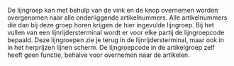 De lijngroep kan met behulp van de vink en de knop overnemen worden overgenomen naar alle onderliggende artikelnummers. Alle artikelnummers die dan bij deze groep horen krijgen de hier ingevulde lijngroep. Bij het vullen van een lijnrijdersterminal wordt er voor elke partij de lijngroepcode bepaald. Deze lijngroepen zie je terug in de lijnrijdersterminal, maar ook in in het herprijzen lijnen scherm. De lijngroepcode in de artikelgroep zelf heeft geen functie, behalve voor overnemen naar de artikelen.